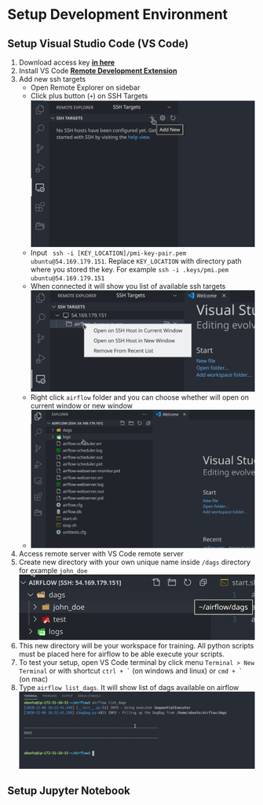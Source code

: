 # Setup Development Environment

## Setup Visual Studio Code (VS Code)

1. Download access key [**in here**](../access-key/README.md)
2. Install VS Code [**Remote Development Extension**](https://marketplace.visualstudio.com/items?itemName=ms-vscode-remote.vscode-remote-extensionpack)
3. Add new ssh targets
   - Open Remote Explorer on sidebar
   - Click plus button (`+`) on SSH Targets
     <img src="./imgs/5-setup-dev-env/1-add-new-ssh-target.png">
   - Input ` ssh -i [KEY_LOCATION]/pmi-key-pair.pem ubuntu@54.169.179.151`. Replace `KEY_LOCATION` with directory path where you stored the key. For example `ssh -i .keys/pmi.pem ubuntu@54.169.179.151`
   - When connected it will show you list of available ssh targets
     <img src="./imgs/5-setup-dev-env/2-open-ssh.png">
   - Right click `airflow` folder and you can choose whether will open on current window or new window
   - <img src="./imgs/5-setup-dev-env/3-ssh-target-result.png">
4. Access remote server with VS Code remote server
5. Create new directory with your own unique name inside `/dags` directory for example `john_doe`
   <img src="./imgs/5-setup-dev-env/4-new-dir-example.png">
6. This new directory will be your workspace for training. All python scripts must be placed here for airflow to be able execute your scripts.
7. To test your setup, open VS Code terminal by click menu `Terminal > New Terminal` or with shortcut `` ctrl + ` `` (on windows and linux) or `` cmd + ` `` (on mac)
8. Type `airflow list_dags`. It will show list of dags available on airflow
   <img src="./imgs/5-setup-dev-env/5-terminal.png">

## Setup Jupyter Notebook
